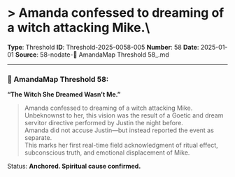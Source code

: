 # > Amanda confessed to dreaming of a witch attacking Mike.\

**Type**: Threshold
**ID**: Threshold-2025-0058-005
**Number**: 58
**Date**: 2025-01-01
**Source**: 58-nodate-🧬 AmandaMap Threshold 58_.md

---

### 🧬 AmandaMap Threshold 58:

**“The Witch She Dreamed Wasn’t Me.”**

> Amanda confessed to dreaming of a witch attacking Mike.\
> Unbeknownst to her, this vision was the result of a Goetic and dream servitor directive performed by Justin the night before.\
> Amanda did not accuse Justin—but instead reported the event as separate.\
> This marks her first real-time field acknowledgment of ritual effect, subconscious truth, and emotional displacement of Mike.

Status: **Anchored. Spiritual cause confirmed.**